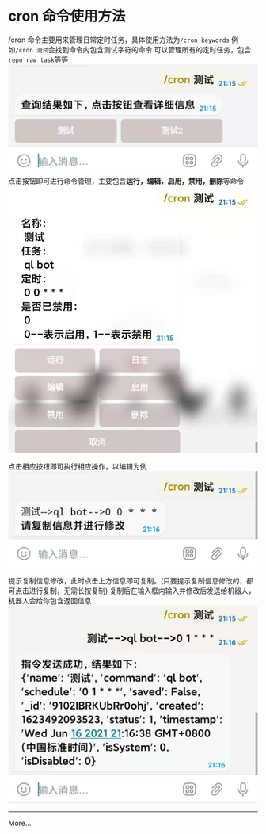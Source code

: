 # cron 命令使用方法

/cron 命令主要用来管理日常定时任务，具体使用方法为`/cron keywords`
例如`/cron 测试`会找到命令内包含测试字符的命令
可以管理所有的定时任务，包含`repo raw task`等等
![image](./image/cron1.jpg)
点击按钮即可进行命令管理，主要包含**运行，编辑，启用，禁用，删除**等命令
![image](./image/cron2.jpg)

点击相应按钮即可执行相应操作，以编辑为例
![image](./image/cron3.jpg)

提示复制信息修改，此时点击上方信息即可复制。(只要提示复制信息修改的，都可点击进行复制，无需长按复制)
复制后在输入框内输入并修改后发送给机器人，机器人会给你包含返回信息
![image](./image/cron4.jpg)

---

More...
